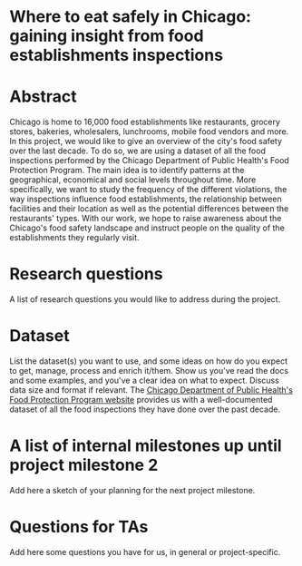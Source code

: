 # Where to eat safely in Chicago: gaining insight from food establishments inspections

# Abstract
Chicago is home to 16,000 food establishments like restaurants, grocery stores, bakeries, wholesalers, lunchrooms, mobile food vendors and more. In this project, we would like to give an overview of the city's food safety over the last decade. To do so, we are using a dataset of all the food inspections performed by the Chicago Department of Public Health's Food Protection Program. The main idea is to identify patterns at the geographical, economical and social levels throughout time. More specifically, we want to study the frequency of the different violations, the way inspections influence food establishments, the relationship between facilities and their location as well as the potential differences between the restaurants' types. With our work, we hope to raise awareness about the Chicago's food safety landscape and instruct people on the quality of the establishments they regularly visit.

# Research questions
A list of research questions you would like to address during the project. 

# Dataset
List the dataset(s) you want to use, and some ideas on how do you expect to get, manage, process and enrich it/them. Show us you've read the docs and some examples, and you've a clear idea on what to expect. Discuss data size and format if relevant.
The [Chicago Department of Public Health's Food Protection Program website](https://www.kaggle.com/chicago/chicago-food-inspections#food-inspections.csv) provides us with a well-documented dataset of all the food inspections they have done over the past decade.

# A list of internal milestones up until project milestone 2
Add here a sketch of your planning for the next project milestone.

# Questions for TAs
Add here some questions you have for us, in general or project-specific.
